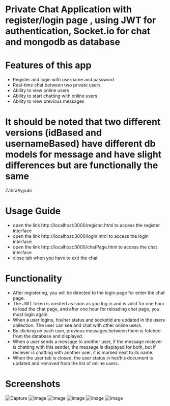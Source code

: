 # Private Chat Application with register/login page , using JWT for authentication, Socket.io for chat and mongodb as database

# Features of this app 
- Register and login with username and password
- Real-time chat between two private users
- Ability to view online users
- Ability to start chatting with online users
- Ability to view previous messages

# It should be noted that two different versions (idBased and usernameBased) have different db models for message and have slight differences but are functionally the same
ZahraAyyubi
# Usage Guide
- open the link http://localhost:3000/register.html to access the register interface
- open the link http://localhost:3000/login.html to access the login interface
- open the link http://localhost:3000/chatPage.html to access the chat interface
- close tab when you have to exit the chat 

# Functionality 
- After registering, you will be directed to the login page for enter the chat page.
- The JWT token is created as soon as you log in and is valid for one hour to load the chat page, and after one hour for reloading chat page, you must login again.
- When a user logins, his/her status and socketId are updated in the users collection. The user can see and chat with other online users.
- By clicking on each user, previous messages between them is fetched from the database and displayed.
- When a user sends a message to another user, if the message reciever is chatting with this sender, the message is displayed for both,
  but if reciever is chatting with another user, it is marked next to its name.
- When the user tab is closed, the user status in her/his document is updated and removed from the list of online users.

# Screenshots

![Capture](https://user-images.githubusercontent.com/45013674/133921966-5b803e77-a314-48cf-9eb5-6268cd40790e.PNG)
![image](https://user-images.githubusercontent.com/45013674/133922002-65131bce-2e9f-4108-aab2-ee91653211b0.png)
![image](https://user-images.githubusercontent.com/45013674/133922039-4fd1a313-6b2d-4367-a46a-4aae473310d3.png)
![image](https://user-images.githubusercontent.com/45013674/133922123-2f6dba96-f2c6-4a22-a9ab-d67359cc274e.png)
![image](https://user-images.githubusercontent.com/45013674/133922156-f43feb9a-9f5e-4f93-96ac-3a0b9f24d295.png)
![image](https://user-images.githubusercontent.com/45013674/133922194-32d8cf1a-cdfa-46d3-9d45-78eae8fbbcd2.png)

